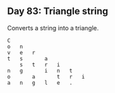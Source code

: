 ## Day 83: Triangle string
Converts a string into a triangle.
```text
C	
o	n	
v	e	r	
t	s	 	a	
 	s	t	r	i	
n	g	 	i	n	t	
o	 	a	 	t	r	i	
a	n	g	l	e	.
```